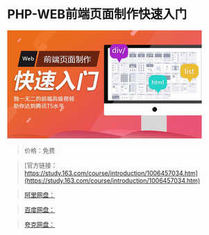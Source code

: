 # PHP-WEB前端页面制作快速入门

![img](../../../assets/study163/free/ce1443d97e4f4f91829c86478cc97c68.jpg)

> 价格：免费

> [官方链接：https://study.163.com/course/introduction/1006457034.htm](https://study.163.com/course/introduction/1006457034.htm)

> [阿里网盘：]()

> [百度网盘：]()

> [夸克网盘：]()
